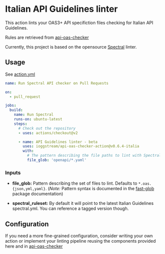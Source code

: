 # Italian API Guidelines linter

This action lints your OAS3+ API specifiction files checking for Italian API Guidelines.

Rules are retrieved from [api-oas-checker](https://teamdigitale.github.io/api-oas-checker/spectral.yml)

Currently, this project is based on the opensource [Spectral](https://github.com/stoplightio/spectral) linter.

## Usage

See [action.yml](action.yml)

```yaml
name: Run Spectral API checker on Pull Requests

on:
  - pull_request

jobs:
  build:
    name: Run Spectral
    runs-on: ubuntu-latest
    steps:
      # Check out the repository
      - uses: actions/checkout@v2

      - name: API Guidelines linter - beta
        uses: ioggstream/api-oas-checker-action@v0.6.4-italia
        with:
          # The pattern describing the file paths to lint with Spectral
          file_glob: 'openapi/*.yaml'

```

### Inputs

- **file_glob:** Pattern describing the set of files to lint. Defaults to `*.oas.{json,yml,yaml}`. (_Note:_ Pattern syntax is documented in the [fast-glob](https://www.npmjs.com/package/fast-glob) package documentation)

- **spectral_ruleset:** By default it will point to  the latest Italian Guidelines spectral.yml. You can reference a tagged version though.

## Configuration

If you need a more fine-grained configuration, consider writing your own action or implement your linting pipeline reusing the components provided here and in  [api-oas-checker](https://teamdigitale.github.io/api-oas-checker/spectral.yml)
